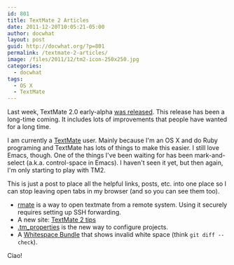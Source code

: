 ```yaml
---
id: 801
title: TextMate 2 Articles
date: 2011-12-20T10:05:21-05:00
author: docwhat
layout: post
guid: http://docwhat.org/?p=801
permalink: /textmate-2-articles/
image: /files/2011/12/tm2-icon-250x250.jpg
categories:
  - docwhat
tags:
  - OS X
  - TextMate
---
```

<p>Last week, TextMate 2.0 early-alpha <a href="http://blog.macromates.com/2011/textmate-2-0-alpha/">was released</a>.  This release has been a long-time coming.  It includes lots of improvements that people have wanted for a long time.</p>

<p>I am currently a <a href="http://macromates.com/">TextMate</a> user.  Mainly because I'm an OS X and do Ruby programing and TextMate has lots of things to make this easier.  I still love Emacs, though.  One of the things I've been waiting for has been mark-and-select (a.k.a. control-space in Emacs). I haven't seen it yet, but then again, I'm only starting to play with TM2.</p>

<p>This is just a post to place all the helpful links, posts, etc. into one place so I can stop leaving open tabs in my browser (and so you can see them too).</p>

<ul>
<li><a href="http://erniemiller.org/2011/12/12/textmate-2-rmate-awesome/">rmate</a> is a way to open textmate from a remote system. Using it securely requires setting up SSH forwarding.</li>
<li>A new site: <a href="http://tm2tips.tumblr.com/">TextMate 2 tips</a></li>
<li><a href="http://blog.macromates.com/2011/git-style-configuration/">.tm_properties</a> is the new way to configure projects.</li>
<li>A <a href="http://mads379.github.com/posts/whitespace-tmbundle">Whitespace Bundle</a> that shows invalid white space (think <code>git diff --check</code>).</li>
</ul>

<p>Ciao!</p>
